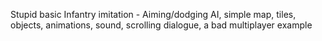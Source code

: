 Stupid basic Infantry imitation - Aiming/dodging AI, simple map, tiles, objects, animations, sound, scrolling dialogue, a bad multiplayer example
